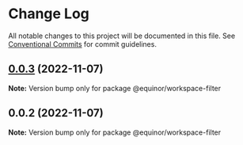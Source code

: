 # Change Log

All notable changes to this project will be documented in this file.
See [Conventional Commits](https://conventionalcommits.org) for commit guidelines.

## [0.0.3](https://github.com/equinor/fusion-workspace/compare/@equinor/workspace-filter@0.0.2...@equinor/workspace-filter@0.0.3) (2022-11-07)

**Note:** Version bump only for package @equinor/workspace-filter

## 0.0.2 (2022-11-07)

**Note:** Version bump only for package @equinor/workspace-filter
